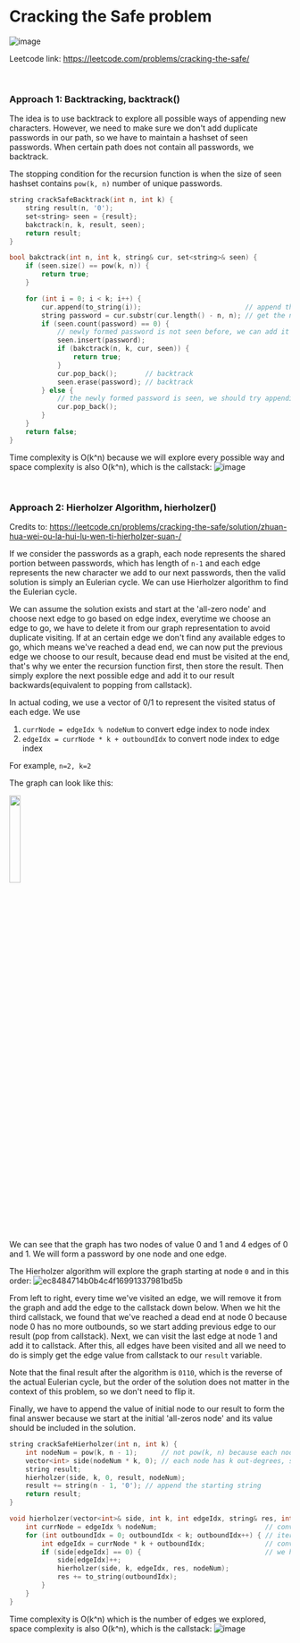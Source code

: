 # Cracking the Safe problem
![image](https://user-images.githubusercontent.com/25105806/179154083-3c55d53d-5612-4d11-b5e6-579c695ba20c.png)

Leetcode link: https://leetcode.com/problems/cracking-the-safe/

<br />

### Approach 1: Backtracking, backtrack()

The idea is to use backtrack to explore all possible ways of appending new characters. However, we need to make sure we don't add duplicate passwords in our path, so we have to maintain a hashset of seen passwords. When certain path does not contain all passwords, we backtrack.

The stopping condition for the recursion function is when the size of seen hashset contains `pow(k, n)` number of unique passwords.

```cpp
string crackSafeBacktrack(int n, int k) {
    string result(n, '0');
    set<string> seen = {result};
    bakctrack(n, k, result, seen);
    return result;
}

bool bakctrack(int n, int k, string& cur, set<string>& seen) {
    if (seen.size() == pow(k, n)) {
        return true;
    }

    for (int i = 0; i < k; i++) {
        cur.append(to_string(i));                          // append the new char
        string password = cur.substr(cur.length() - n, n); // get the newly formed password
        if (seen.count(password) == 0) {
            // newly formed password is not seen before, we can add it to the set and append next one recursively
            seen.insert(password);
            if (bakctrack(n, k, cur, seen)) {
                return true;
            }
            cur.pop_back();       // backtrack
            seen.erase(password); // backtrack
        } else {
            // the newly formed password is seen, we should try appending another char
            cur.pop_back();
        }
    }
    return false;
}
```

Time complexity is O(k^n) because we will explore every possible way and space complexity is also O(k^n), which is the callstack:
![image](https://user-images.githubusercontent.com/25105806/179309249-90e9a4d7-299d-4186-b3a9-d3462c039749.png)


<br />

### Approach 2: Hierholzer Algorithm, hierholzer()

Credits to: https://leetcode.cn/problems/cracking-the-safe/solution/zhuan-hua-wei-ou-la-hui-lu-wen-ti-hierholzer-suan-/

If we consider the passwords as a graph, each node represents the shared portion between passwords, which has length of `n-1` and each edge represents the new character we add to our next passwords, then the valid solution is simply an Eulerian cycle. We can use Hierholzer algorithm to find the Eulerian cycle.

We can assume the solution exists and start at the 'all-zero node' and choose next edge to go based on edge index, everytime we choose an edge to go, we have to delete it from our graph representation to avoid duplicate visiting. If at an certain edge we don't find any available edges to go, which means we've reached a dead end, we can now put the previous edge we choose to our result, because dead end must be visited at the end, that's why we enter the recursion function first, then store the result. Then simply explore the next possible edge and add it to our result backwards(equivalent to popping from callstack).

In actual coding, we use a vector of 0/1 to represent the visited status of each edge. We use

1. `currNode = edgeIdx % nodeNum` to convert edge index to node index
2. `edgeIdx = currNode * k + outboundIdx` to convert node index to edge index


For example, `n=2, k=2`

The graph can look like this:

<img src="https://user-images.githubusercontent.com/25105806/179312017-59704b88-89bf-41e2-9da6-f15c446f4d94.jpg" height="20%" width="20%">

We can see that the graph has two nodes of value 0 and 1 and 4 edges of 0 and 1. We will form a password by one node and one edge.

The Hierholzer algorithm will explore the graph starting at node `0` and in this order:
![ec8484714b0b4c4f16991337981bd5b](https://user-images.githubusercontent.com/25105806/179312387-1a1dd232-0e13-404a-9ab3-1bee9c22eaa0.jpg)


From left to right, every time we've visited an edge, we will remove it from the graph and add the edge to the callstack down below. When we hit the third callstack, we found that we've reached a dead end at node 0 because node 0 has no more outbounds, so we start adding previous edge to our result (pop from callstack). Next, we can visit the last edge at node 1 and add it to callstack. After this, all edges have been visited and all we need to do is simply get the edge value from callstack to our `result` variable.

Note that the final result after the algorithm is `0110`, which is the reverse of the actual Eulerian cycle, but the order of the solution does not matter in the context of this problem, so we don't need to flip it. 

Finally, we have to append the value of initial node to our result to form the final answer because we start at the initial 'all-zeros node' and its value should be included in the solution.

```cpp
string crackSafeHierholzer(int n, int k) {
    int nodeNum = pow(k, n - 1);      // not pow(k, n) because each node represent the shared portion between passwords, which has length of n-1, so total number of nodes will be k^n-1 not k^n
    vector<int> side(nodeNum * k, 0); // each node has k out-degrees, so total of node*k edges
    string result;
    hierholzer(side, k, 0, result, nodeNum);
    result += string(n - 1, '0'); // append the starting string
    return result;
}

void hierholzer(vector<int>& side, int k, int edgeIdx, string& res, int nodeNum) {
    int currNode = edgeIdx % nodeNum;                           // convert edge index to node index
    for (int outboundIdx = 0; outboundIdx < k; outboundIdx++) { // iterate over all outdegree edges of each node
        int edgeIdx = currNode * k + outboundIdx;               // convert node idx and outdegree idx to edge idx
        if (side[edgeIdx] == 0) {                               // we haven't explored this edge yet
            side[edgeIdx]++;
            hierholzer(side, k, edgeIdx, res, nodeNum);
            res += to_string(outboundIdx);
        }
    }
}
```

Time complexity is O(k^n) which is the number of edges we explored, space complexity is also O(k^n), which is the callstack:
![image](https://user-images.githubusercontent.com/25105806/179313754-48c1753e-aa18-49e1-9987-4a3d04f4eb0a.png)
